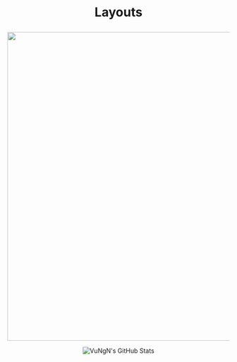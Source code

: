 # <p align="center"> Layouts </p>
<p align="center">
  <img src="https://user-images.githubusercontent.com/60380217/159640269-1b7616dd-2165-40e2-b0d8-89152897d4b2.gif" height="700" />
</p>
<p align="center"><img  alt="VuNgN's GitHub Stats" src="http://readme-typing-svg.herokuapp.com?font=Pacifico&color=%2300ADB5&center=true&vCenter=true&lines=Nguy%E1%BB%85n+Ng%E1%BB%8Dc+V%C5%A9;Mobile+App+Developer+%F0%9F%92%8E;Nice+to+meet+you+.+.+." /></p>

